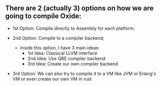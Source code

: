 ## There are 2 (actually 3) options on how we are going to compile Oxide:

- 1st Option: Compile directly to Assembly for each platform;
- 2nd Option: Compile to a compiler backend;
  * Inside this option, I have 3 main ideas:
    * 1st Idea: Classical LLVM interface
    * 2nd Idea: Use QBE compiler backend
    * 3rd Idea: Create our own compiler backend

- 3rd Option: We can also try to compile it to a VM like JVM or Erlang's VM or even create our own VM in rust
